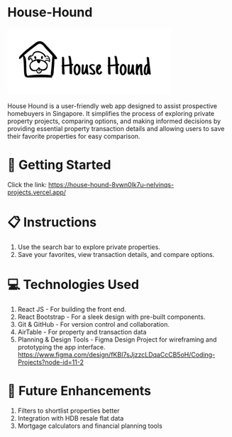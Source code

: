 # House-Hound
![Model](https://github.com/nelvinq/House-Hound-2/blob/4438968d7f66ee34819ac2c9cb795760719abc74/src/assets/images/House%20Hound%20Logo%20-%20white%20bg.png)

House Hound is a user-friendly web app designed to assist prospective homebuyers in Singapore. It simplifies the process of exploring private property projects, comparing options, and making informed decisions by providing essential property transaction details and allowing users to save their favorite properties for easy comparison.

# 🚀 Getting Started
Click the link: https://house-hound-8vwn0lk7u-nelvinqs-projects.vercel.app/

# 📋 Instructions
1. Use the search bar to explore private properties.
2. Save your favorites, view transaction details, and compare options.

# 💻 Technologies Used
1. React JS - For building the front end.
2. React Bootstrap - For a sleek design with pre-built components.
3. Git & GitHub - For version control and collaboration.
4. AirTable - For property and transaction data
5. Planning & Design Tools - Figma Design Project for wireframing and prototyping the app interface. https://www.figma.com/design/fKBI7sJjzzcLDqaCcCB5oH/Coding-Projects?node-id=11-2

# 🚧 Future Enhancements
1. Filters to shortlist properties better
2. Integration with HDB resale flat data
3. Mortgage calculators and financial planning tools
